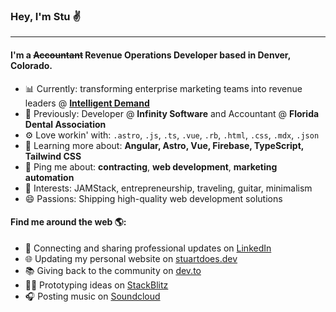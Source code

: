 ### Hey, I'm Stu ✌️

---

#### I'm a ~~Accountant~~ Revenue Operations Developer based in Denver, Colorado.</h4>

- 📊 Currently: transforming enterprise marketing teams into revenue leaders @ [**Intelligent Demand**](https://intelligentdemand.com)
- 🏢 Previously: Developer @ **Infinity Software** and Accountant @ **Florida Dental Association**
- ⚙️ Love workin' with: `.astro`, `.js`, `.ts`, `.vue`, `.rb`, `.html`, `.css`, `.mdx`, `.json`
- 🌱 Learning more about: **Angular, Astro, Vue, Firebase, TypeScript, Tailwind CSS**
- 💬 Ping me about: **contracting**, **web development**, **marketing automation**
- 💙 Interests: JAMStack, entrepreneurship, traveling, guitar, minimalism
- 😄 Passions: Shipping high-quality web development solutions

#### Find me around the web 🌎:

- 💼 Connecting and sharing professional updates on [LinkedIn](https://linkedin.com/in/stuartpbw/)
- 🌐 Updating my personal website on [stuartdoes.dev](https://stuartdoes.dev/)
- 📚 Giving back to the community on [dev.to](https://dev.to/stuartpbw)
- 🧑‍💻 Prototyping ideas on [StackBlitz](https://stackblitz.com/@stuartpbw/)
- 🎧 Posting music on [Soundcloud](https://soundcloud.com/blanton-deeps/)

